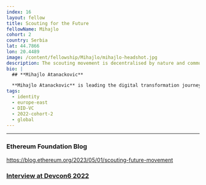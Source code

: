 ```yaml
---
index: 16
layout: fellow
title: Scouting for the Future
fellowName: Mihajlo
cohort: 2
country: Serbia
lat: 44.7866
lon: 20.4489
image: /content/fellowship/Mihajlo/mihajlo-headshot.jpg
description: The scouting movement is decentralised by nature and community-driven by essence. They are working on a Scout's passport on chain, onboarding youth all over the world.
bio: |
  ## **Mihajlo Atanackovic**

  **Mihajlo Atanackovic** is leading the digital transformation journey of one of the world's biggest non-formal educational youth movements - the [World Organization of the Scout Movement](https://www.scout.org/) with 57+ million members from around the globe. To get the Scout Movement ready for web3, he is embarking on an ambitious project involving digitalising badges, exploring DAOs for different levels of the Movement, and how the scouts might employ novel coordination mechanisms for grassroots organization. You can read more about Mihajlo's work [in this blogpost.](https://blog.ethereum.org/2023/05/01/scouting-future-movement)
tags:
  - identity
  - europe-east
  - DID-VC
  - 2022-cohort-2
  - global
---
```


---

### Ethereum Foundation Blog
https://blog.ethereum.org/2023/05/01/scouting-future-movement

### [Interview at Devcon6 2022](https://youtu.be/Gu_Ex8ynyGE?si=bgFiVTRzOKBpXoXn)
